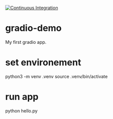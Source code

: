 [![Continuous Integration](https://github.com/milanstepanov/gradio-demo/actions/workflows/pylint.yml/badge.svg)](https://github.com/milanstepanov/gradio-demo/actions/workflows/pylint.yml)

# gradio-demo
My first gradio app.

# set environement

python3 -m venv .venv
source .venv/bin/activate

# run app

python hello.py

